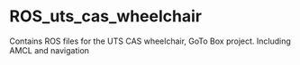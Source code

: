 # ROS_uts_cas_wheelchair
Contains ROS files for the UTS CAS wheelchair, GoTo Box project. Including AMCL and navigation
